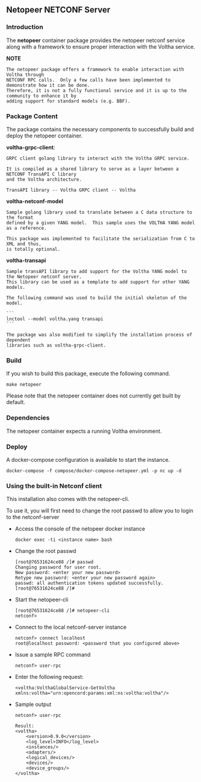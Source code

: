 Netopeer NETCONF Server
-----------------------

### Introduction

The __netopeer__ container package provides the netopeer netconf service along with a framework to 
ensure proper interaction with the Voltha service.

__NOTE__ 

    The netopeer package offers a framework to enable interaction with Voltha through 
    NETCONF RPC calls.  Only a few calls have been implemented to demonstrate how it can be done.
    Therefore, it is not a fully functional service and it is up to the community to enhance it by
    adding support for standard models (e.g. BBF).
  
### Package Content

The package contains the necessary components to successfully build and deploy
the netopeer container.  

__voltha-grpc-client__: 

    GRPC client golang library to interact with the Voltha GRPC service. 
    
    It is compiled as a shared library to serve as a layer between a NETCONF TransAPI C library 
    and the Voltha architecture. 

    TransAPI library -- Voltha GRPC client -- Voltha 
    
__voltha-netconf-model__

    Sample golang library used to translate between a C data structure to the format
    defined by a given YANG model.  This sample uses the VOLTHA YANG model as a reference.
    
    This package was implemented to facilitate the serialization from C to XML and thus,
    is totally optional.

__voltha-transapi__

    Sample transAPI library to add support for the Voltha YANG model to the Netopeer netconf server.
    This library can be used as a template to add support for other YANG models.
    
    The following command was used to build the initial skeleton of the model.
    
    ```
    lnctool --model voltha.yang transapi
    ```
    
    The package was also modified to simplify the installation process of dependent 
    libraries such as voltha-grpc-client.


### Build

If you wish to build this package, execute the following command.

```
make netopeer
```

Please note that the netopeer container does not currently get built by default.


### Dependencies

The netopeer container expects a running Voltha environment.


### Deploy

A docker-compose configuration is available to start the instance.

```
docker-compose -f compose/docker-compose-netopeer.yml -p nc up -d
```


### Using the built-in Netconf client

This installation also comes with the netopeer-cli.

To use it, you will first need to change the root passwd to allow you to login to the netconf-server

* Access the console of the netopeer docker instance

    ```docker exec -ti <instance name> bash```
    
* Change the root passwd

    ```
    [root@76531624ce88 /]# passwd
    Changing password for user root.
    New password: <enter your new password>
    Retype new password: <enter your new password again>
    passwd: all authentication tokens updated successfully.
    [root@76531624ce88 /]# 
    ```
    
* Start the netopeer-cli 

    ```
    [root@76531624ce88 /]# netopeer-cli
    netconf>
    ```

* Connect to the local netconf-server instance
    
    ```
    netconf> connect localhost
    root@localhost password: <password that you configured above>
    ```

* Issue a sample RPC command

    ```
    netconf> user-rpc
    ```
    
* Enter the following request:
    ```
    <voltha:VolthaGlobalService-GetVoltha xmlns:voltha="urn:opencord:params:xml:ns:voltha:voltha"/>
    ```
    
* Sample output

    ```
    netconf> user-rpc

    Result:
    <voltha>
        <version>0.9.0</version>
        <log_level>INFO</log_level>
        <instances/>
        <adapters/>
        <logical_devices/>
        <devices/>
        <device_groups/>
    </voltha>
    ```